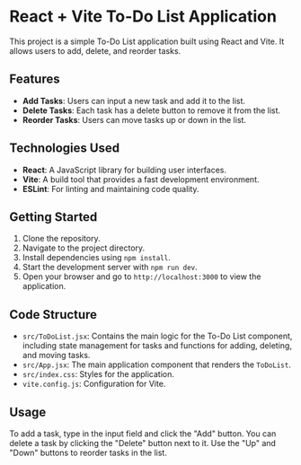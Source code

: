# React + Vite To-Do List Application

This project is a simple To-Do List application built using React and Vite. It allows users to add, delete, and reorder tasks.

## Features

- **Add Tasks**: Users can input a new task and add it to the list.
- **Delete Tasks**: Each task has a delete button to remove it from the list.
- **Reorder Tasks**: Users can move tasks up or down in the list.

## Technologies Used

- **React**: A JavaScript library for building user interfaces.
- **Vite**: A build tool that provides a fast development environment.
- **ESLint**: For linting and maintaining code quality.

## Getting Started

1. Clone the repository.
2. Navigate to the project directory.
3. Install dependencies using `npm install`.
4. Start the development server with `npm run dev`.
5. Open your browser and go to `http://localhost:3000` to view the application.

## Code Structure

- `src/ToDoList.jsx`: Contains the main logic for the To-Do List component, including state management for tasks and functions for adding, deleting, and moving tasks.
- `src/App.jsx`: The main application component that renders the `ToDoList`.
- `src/index.css`: Styles for the application.
- `vite.config.js`: Configuration for Vite.

## Usage

To add a task, type in the input field and click the "Add" button. You can delete a task by clicking the "Delete" button next to it. Use the "Up" and "Down" buttons to reorder tasks in the list.
